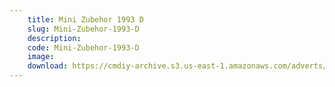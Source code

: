 ```yaml
---
    title: Mini Zubehor 1993 D
    slug: Mini-Zubehor-1993-D
    description:
    code: Mini-Zubehor-1993-D
    image:
    download: https://cmdiy-archive.s3.us-east-1.amazonaws.com/adverts/documents/Mini+Zubehor+1993+D.pdf
---
```

<!-- Content of the page -->

##
        
